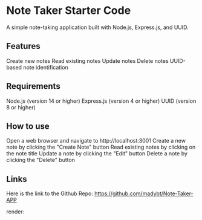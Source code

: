 # Note Taker Starter Code
A simple note-taking application built with Node.js, Express.js, and UUID.

## Features

Create new notes
Read existing notes
Update notes
Delete notes
UUID-based note identification

## Requirements

Node.js (version 14 or higher)
Express.js (version 4 or higher)
UUID (version 8 or higher)

## How to use
Open a web browser and navigate to http://localhost:3001
Create a new note by clicking the "Create Note" button
Read existing notes by clicking on the note title
Update a note by clicking the "Edit" button
Delete a note by clicking the "Delete" button

## Links
Here is the link to the Github Repo:
https://github.com/madybt/Note-Taker-APP

render:
